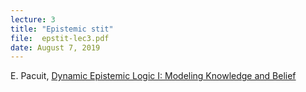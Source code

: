 ```yaml
---
lecture: 3
title: "Epistemic stit"
file:  epstit-lec3.pdf
date: August 7, 2019
---
```


E. Pacuit, [Dynamic Epistemic Logic I: Modeling Knowledge and Belief](https://pacuit.org/static/phco1-73b1ec0ada3bac9aba18702da99d2973.pdf)
